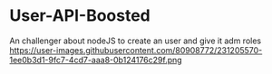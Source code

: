 # User-API-Boosted
An challenger about nodeJS to create an user and give it adm roles
https://user-images.githubusercontent.com/80908772/231205570-1ee0b3d1-9fc7-4cd7-aaa8-0b124176c29f.png

